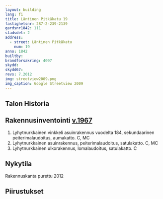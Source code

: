 ```yaml
---
layout: building
lang: fi
title: Läntinen Pitkäkatu 19
fastighetsnr: 287-2-239-2139
gardsnr1842: 111
stadsdel: 2
address:
  - street: Läntinen Pitkäkatu
    num: 19
anno: 1842
builtby:
brandforsakring: 4097
skydd:
skydd67:
revs: 7.2012
img: streetview2009.png
img_caption: Google Streetview 2009
---
```


## Talon Historia


## Rakennusinventointi <a href="/sources/keinanen_karki.pdf">v.1967</a>
1. Lyhytnurkkainen vinkkeli asuinrakennus vuodelta 184, sekundaarinen peiterimalaudoitus, aumakatto. C, MC
2. Lyhytnurkkainen asuinrakennus, peiterimalaudoitus, satulakatto. C, MC
3. Lyhytnurkkainen ulkorakennus, lomalaudoitus, satulakatto. C

## Nykytila
Rakennuskanta purettu 2012


## Piirustukset
